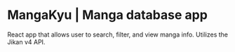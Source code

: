 # MangaKyu | Manga database app 

React app that allows user to search, filter, and view manga info.
Utilizes the Jikan v4 API.

